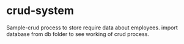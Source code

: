 # crud-system
Sample-crud process to store require data about employees.
import database from db folder to see working of crud process.
